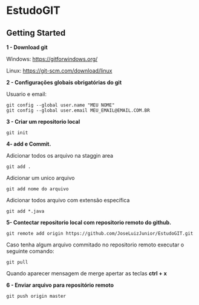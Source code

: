 # EstudoGIT

## Getting Started
**1 - Download git**

Windows: https://gitforwindows.org/

Linux: https://git-scm.com/download/linux

**2 - Configurações globais obrigatórias do git**

Usuario e email:
```
git config --global user.name "MEU NOME"
git config --global user.email MEU_EMAIL@EMAIL.COM.BR
```

**3 - Criar um repositorio local**

```
git init
```

**4- add e Commit.**

Adicionar todos os arquivo na staggin area
```
git add .
```

Adicionar um unico arquivo
```
git add nome do arquivo
```

Adicionar todos arquivo com extensão específica
```
git add *.java
```

**5- Contectar repositorio local com repositorio remoto do github.**

```
git remote add origin https://github.com/JoseLuizJunior/EstudoGIT.git
```

Caso tenha algum arquivo commitado no repositorio remoto executar o seguinte comando:

```
git pull
```

Quando aparecer mensagem de merge apertar as teclas **ctrl + x**

**6 - Enviar arquivo para repositório remoto**

```
git push origin master
```

